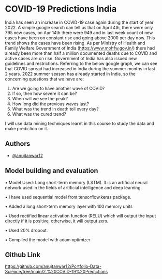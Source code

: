 
# COVID-19 Predictions India

India has seen an increase in COVID-19 case again during the start of year 2022. A simple google search can tell us that on April 4th, there were only 795 new cases, on Apr 14th there were 949 and in last week count of new cases have been on constant rise and going above 2000 per day now. This trend shows the cases have been rising. As per Ministry of Health and Family Welfare Government of India (https://www.mohfw.gov.in/) there had already been more than half a million documented deaths due to COVID and active cases are on rise. Government of India has also issued new guidelines and restrictions. Referring to the below google graph, we can see that COVID spread had increased in India during the summer months in last 2 years. 2022 summer season has already started in India, so the concerning questions that we have are:
1. Are we going to have another wave of COVID? 
2. If so, then how severe it can be? 
3. When will we see the peak? 
4. How long did the previous waves last?
5. What was the trend in death toll every day?
6. What was the cured trend?

I will use data mining techniques learnt in this course to study the data and make prediction on it.





## Authors

- [@anujtanwar12](https://www.github.com/anujtanwar12)


## Model building and evaluation

•	Model Used: Long short-term memory (LSTM). It is an artificial neural network used in the fields of artificial intelligence and deep learning.

•	I have used sequential model from tensorflow.keras package.

•	Added a long short-term memory layer with 100 memory units

•	Used rectified linear activation function (RELU) which will output the input directly if it is positive, otherwise, it will output zero.

•	Used 20% dropout.

•	Compiled the model with adam optimizer


## Github Link

https://github.com/anujtanwar12/Portfolio-Data-Science/tree/main/2.%20COVID-19%20Predictions


